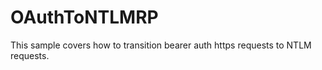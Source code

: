 # OAuthToNTLMRP

This sample covers how to transition bearer auth https requests to NTLM requests.  
